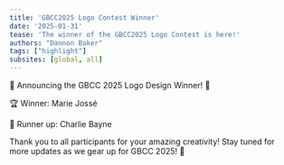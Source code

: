 ```yaml
---
title: 'GBCC2025 Logo Contest Winner'
date: '2025-01-31'
tease: 'The winner of the GBCC2025 Logo Contest is here!'
authors: "Dannon Baker"
tags: ["highlight"]
subsites: [global, all]
---
```


🎉 Announcing the GBCC 2025 Logo Design Winner! 🎉

🏆 Winner: Marie Jossé

🌟 Runner up: Charlie Bayne

Thank you to all participants for your amazing creativity! Stay tuned for more updates as we gear up for GBCC 2025! 🚀

